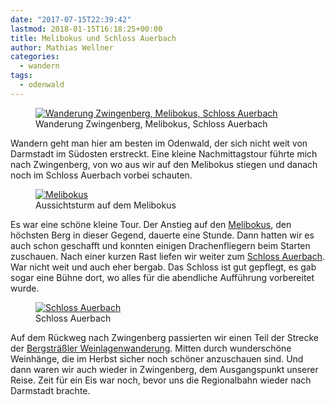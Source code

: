 ```yaml
---
date: "2017-07-15T22:39:42"
lastmod: 2018-01-15T16:18:25+00:00
title: Melibokus und Schloss Auerbach
author: Mathias Wellner
categories:
  - wandern
tags:
  - odenwald
---
```

<figure>
  <a href="https://www.flickr.com/photos/mwellner/35895154631" title="Wanderung Zwingenberg, Melibokus, Schloss Auerbach">
    <img 
      srcset="https://farm5.staticflickr.com/4325/35895154631_acaac451a7_n.jpg 320w, https://farm5.staticflickr.com/4325/35895154631_acaac451a7_c.jpg 800w"
      src="https://farm5.staticflickr.com/4325/35895154631_acaac451a7_b.jpg" 
      alt="Wanderung Zwingenberg, Melibokus, Schloss Auerbach">
  </a>
  <figcaption>Wanderung Zwingenberg, Melibokus, Schloss Auerbach</figcaption>
</figure>

Wandern geht man hier am besten im Odenwald, der sich nicht weit von Darmstadt im Südosten erstreckt. Eine kleine Nachmittagstour führte mich nach Zwingenberg, von wo aus wir auf den Melibokus stiegen und danach noch im Schloss Auerbach vorbei schauten. 

<!--more-->

<figure>
  <a href="https://www.flickr.com/photos/mwellner/35877203521" title="Melibokus">
    <img 
      srcset="https://farm5.staticflickr.com/4327/35877203521_460e6c1067_c.jpg 800w, https://farm5.staticflickr.com/4327/35877203521_460e6c1067_n.jpg 320w"
      src="https://farm5.staticflickr.com/4327/35877203521_460e6c1067_b.jpg" 
      alt="Melibokus">
  </a>
  <figcaption>Aussichtsturm auf dem Melibokus</figcaption>
</figure>

Es war eine schöne kleine Tour. Der Anstieg auf den [Melibokus](https://de.wikipedia.org/wiki/Melibokus), den höchsten Berg in dieser Gegend, dauerte eine Stunde. Dann hatten wir es auch schon geschafft und konnten einigen Drachenfliegern beim Starten zuschauen. Nach einer kurzen Rast liefen wir weiter zum [Schloss Auerbach](https://de.wikipedia.org/wiki/Schloss_Auerbach). War nicht weit und auch eher bergab. Das Schloss ist gut gepflegt, es gab sogar eine Bühne dort, wo alles für die abendliche Aufführung vorbereitet wurde. 

<figure>
  <a href="https://www.flickr.com/photos/mwellner/35199871833" title="Schloss Auerbach">
    <img 
      srcset="https://farm5.staticflickr.com/4329/35199871833_3e2f2422c2_b.jpg 1024w, https://farm5.staticflickr.com/4329/35199871833_3e2f2422c2_n.jpg 320w, https://farm5.staticflickr.com/4329/35199871833_3e2f2422c2_c.jpg 800w"
      src="https://farm5.staticflickr.com/4329/35199871833_3e2f2422c2_b.jpg" 
      alt="Schloss Auerbach">
  </a>
  <figcaption>Schloss Auerbach</figcaption>
</figure>


Auf dem Rückweg nach Zwingenberg passierten wir einen Teil der Strecke der [Bergsträßler Weinlagenwanderung](http://www.bergstraesser-wein.de/weinlagenwanderung/). Mitten durch wunderschöne Weinhänge, die im Herbst sicher noch schöner anzuschauen sind. Und dann waren wir auch wieder in Zwingenberg, dem Ausgangspunkt unserer Reise. Zeit für ein Eis war noch, bevor uns die Regionalbahn wieder nach Darmstadt brachte. 